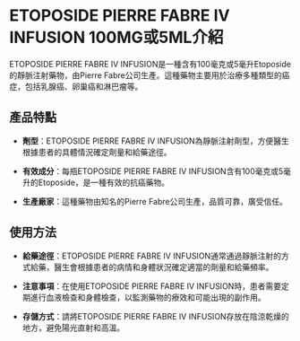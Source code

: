 # ETOPOSIDE PIERRE FABRE IV INFUSION 100MG或5ML介紹
ETOPOSIDE PIERRE FABRE IV INFUSION是一種含有100毫克或5毫升Etoposide的靜脈注射藥物，由Pierre Fabre公司生產。這種藥物主要用於治療多種類型的癌症，包括乳腺癌、卵巢癌和淋巴瘤等。
## 產品特點
- **劑型**：ETOPOSIDE PIERRE FABRE IV INFUSION為靜脈注射劑型，方便醫生根據患者的具體情況確定劑量和給藥途徑。
- **有效成分**：每瓶ETOPOSIDE PIERRE FABRE IV INFUSION含有100毫克或5毫升的Etoposide，是一種有效的抗癌藥物。
- **生產廠家**：這種藥物由知名的Pierre Fabre公司生產，品質可靠，廣受信任。
## 使用方法
- **給藥途徑**：ETOPOSIDE PIERRE FABRE IV INFUSION通常通過靜脈注射的方式給藥，醫生會根據患者的病情和身體狀況確定適當的劑量和給藥頻率。
- **注意事項**：在使用ETOPOSIDE PIERRE FABRE IV INFUSION時，患者需要定期進行血液檢查和身體檢查，以監測藥物的療效和可能出現的副作用。
- **存儲方式**：請將ETOPOSIDE PIERRE FABRE IV INFUSION存放在陰涼乾燥的地方，避免陽光直射和高溫。